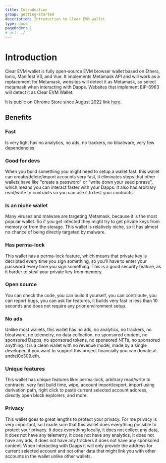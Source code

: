 ```yaml
---
title: Introduction
group: getting-started
description: Introduction to Clear EVM wallet
type: docs
pageOrder: 1
# url: ./
---
```


# Introduction

Clear EVM wallet is fully open-source EVM browser wallet based on Ethers, Ionic, Manifest V3, and Vue. It implements Metamask API and will work as a replacement for Metamask, websites will detect it as Metamask, so select metamask when interacting with Dapps.
Websites that implement EIP-6963 will detect it as Clear EVM Wallet.

It is public on Chrome Store since August 2022 link [here](https://chrome.google.com/webstore/detail/clear-evm-wallet-clw/djlahdpfkflehaepgohnnodmaajabdlg?hl=en&authuser=0).

## Benefits

### Fast

Is very light has no analytics, no ads, no trackers, no bloatware, very few dependencies.

### Good for devs

When you build something you might need to setup a wallet fast, this wallet can create/delete/import accounts very fast, it eliminates
steps that other wallets have like "create a password" or "write down your seed phrase", which means you can interact faster with your Dapps. It also has arbitrary read/write to contracts so you can use it to test your contracts.

### Is an niche wallet

Many viruses and malware are targeting Metamask, because it is the most popular wallet. So if you get infected they might try to get private keys from memory or from the storage. This wallet is relatively niche, so it has almost no chance of being directly targeted by malware.

### Has perma-lock

This wallet has a perma-lock feature, which means that private key is decripted every time you sign something, so you'll have to enter your password every time you sign something. This is a good security feature, as it harder to steal your private key from memory.

### Open source

You can check the code, you can build it yourself, you can contribute, you can report bugs, you can ask for features, it builds 
very fast in less than 10 seconds and does not require any prior environment setup.

### No ads

Unlike most wallets, this wallet has no ads, no analytics, no trackers, no bloatware, no telemetry, no data collection, no sponsored content, no sponsored Dapps, no sponsored tokens, no sponsored NFTs, no sponsored anything. It is a clean wallet with no revenue model, made by a single developer, if you want to support this project financially you can donate at andrei0x309.eth.

### Unique features

This wallet has unique features like: perma-lock, arbitrary read/write to contracts, very fast build time, wipe,
account import/export, import using derivation path, right click to paste current selected account address, directly open 
block explorers, and more.

### Privacy

This wallet goes to great lengths to protect your privacy. For me privacy is very important, so I made sure that this wallet does 
everything possible to protect your privacy. It does everything locally, it does not collect any data, it does not have any telemetry, it does not have any analytics, it does not have any ads, it does not have any trackers it does not have any sponsored content. When interacting with Daaps it will only provide the address for current selected account and not other data that might link you with other accounts in the wallet unlike other wallets.
